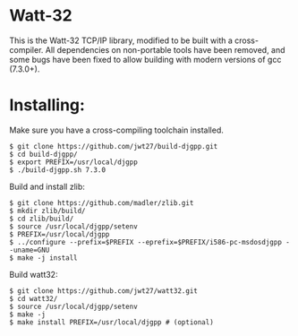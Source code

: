 # Watt-32

This is the Watt-32 TCP/IP library, modified to be built with a cross-compiler.
All dependencies on non-portable tools have been removed, and some bugs have been fixed to allow building with modern versions of gcc (7.3.0+).

# Installing:

Make sure you have a cross-compiling toolchain installed.
```
$ git clone https://github.com/jwt27/build-djgpp.git
$ cd build-djgpp/
$ export PREFIX=/usr/local/djgpp
$ ./build-djgpp.sh 7.3.0
```

Build and install zlib:
```
$ git clone https://github.com/madler/zlib.git
$ mkdir zlib/build/
$ cd zlib/build/
$ source /usr/local/djgpp/setenv
$ PREFIX=/usr/local/djgpp
$ ../configure --prefix=$PREFIX --eprefix=$PREFIX/i586-pc-msdosdjgpp --uname=GNU
$ make -j install
```

Build watt32:
```
$ git clone https://github.com/jwt27/watt32.git
$ cd watt32/
$ source /usr/local/djgpp/setenv
$ make -j
$ make install PREFIX=/usr/local/djgpp # (optional)
```
